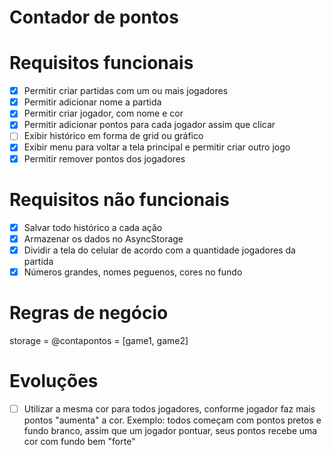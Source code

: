# Contador de pontos

# Requisitos funcionais
- [x]  Permitir criar partidas com um ou mais jogadores
- [x]  Permitir adicionar nome a partida
- [x]  Permitir criar jogador, com nome e cor
- [x]  Permitir adicionar pontos para cada jogador assim que clicar
- [ ]  Exibir histórico em forma de grid ou gráfico
- [x]  Exibir menu para voltar a tela principal e permitir criar outro jogo
- [x]  Permitir remover pontos dos jogadores

# Requisitos não funcionais
- [x] Salvar todo histórico a cada ação
- [x] Armazenar os dados no AsyncStorage
- [x] Dividir a tela do celular de acordo com a quantidade jogadores da partida
- [x] Números grandes, nomes peguenos, cores no fundo

# Regras de negócio

storage = @contapontos = [game1, game2]

# Evoluções
- [ ] Utilizar a mesma cor para todos jogadores, conforme jogador faz mais pontos
"aumenta" a cor. Exemplo: todos começam com pontos pretos e fundo branco, assim que um
jogador pontuar, seus pontos recebe uma cor com fundo bem "forte"
